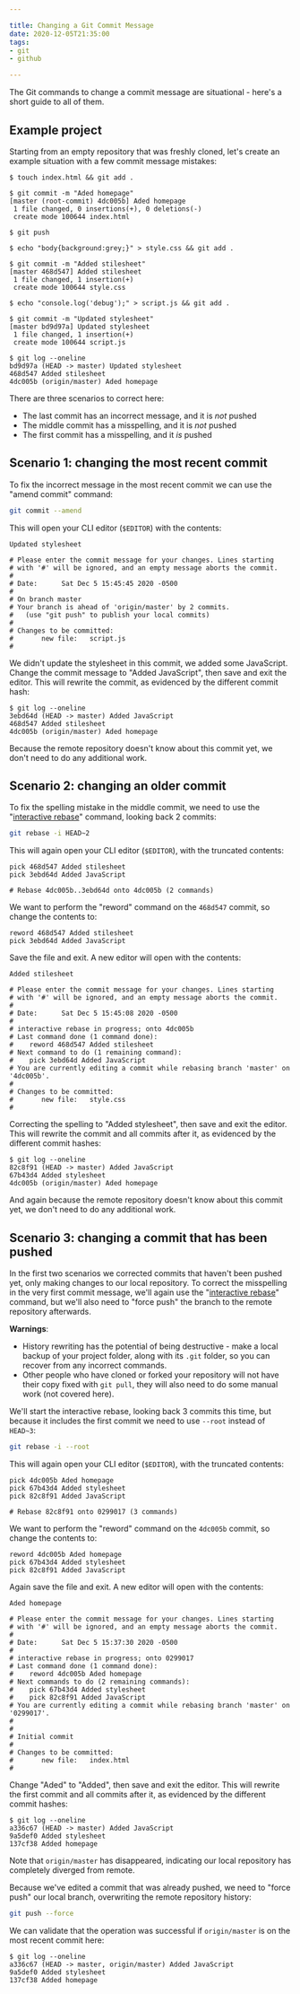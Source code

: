 ```yaml
---

title: Changing a Git Commit Message
date: 2020-12-05T21:35:00
tags:
- git
- github

---
```


The Git commands to change a commit message are situational - here's a short guide to all of them.

## Example project

Starting from an empty repository that was freshly cloned, let's create an example situation with a few commit message mistakes:

```shell
$ touch index.html && git add .

$ git commit -m "Aded homepage"
[master (root-commit) 4dc005b] Aded homepage
 1 file changed, 0 insertions(+), 0 deletions(-)
 create mode 100644 index.html

$ git push

$ echo "body{background:grey;}" > style.css && git add .

$ git commit -m "Added stilesheet"
[master 468d547] Added stilesheet
 1 file changed, 1 insertion(+)
 create mode 100644 style.css

$ echo "console.log('debug');" > script.js && git add .

$ git commit -m "Updated stylesheet"
[master bd9d97a] Updated stylesheet
 1 file changed, 1 insertion(+)
 create mode 100644 script.js

$ git log --oneline
bd9d97a (HEAD -> master) Updated stylesheet
468d547 Added stilesheet
4dc005b (origin/master) Aded homepage
```

There are three scenarios to correct here:

- The last commit has an incorrect message, and it is _not_ pushed
- The middle commit has a misspelling, and it is _not_ pushed
- The first commit has a misspelling, and it _is_ pushed

## Scenario 1: changing the most recent commit

To fix the incorrect message in the most recent commit we can use the "amend commit" command:

```bash
git commit --amend
```

This will open your CLI editor (`$EDITOR`) with the contents:

```text
Updated stylesheet

# Please enter the commit message for your changes. Lines starting
# with '#' will be ignored, and an empty message aborts the commit.
#
# Date:      Sat Dec 5 15:45:45 2020 -0500
#
# On branch master
# Your branch is ahead of 'origin/master' by 2 commits.
#   (use "git push" to publish your local commits)
#
# Changes to be committed:
#       new file:   script.js
#
```

We didn't update the stylesheet in this commit, we added some JavaScript. Change the commit message to "Added JavaScript", then save and exit the editor. This will rewrite the commit, as evidenced by the different commit hash:

```shell
$ git log --oneline
3ebd64d (HEAD -> master) Added JavaScript
468d547 Added stilesheet
4dc005b (origin/master) Aded homepage
```

Because the remote repository doesn't know about this commit yet, we don't need to do any additional work.

## Scenario 2: changing an older commit

To fix the spelling mistake in the middle commit, we need to use the "[interactive rebase](https://git-scm.com/book/en/v2/Git-Tools-Rewriting-History)" command, looking back 2 commits:

```bash
git rebase -i HEAD~2
```

This will again open your CLI editor (`$EDITOR`), with the truncated contents:

```text
pick 468d547 Added stilesheet
pick 3ebd64d Added JavaScript

# Rebase 4dc005b..3ebd64d onto 4dc005b (2 commands)
```

We want to perform the "reword" command on the `468d547` commit, so change the contents to:

```text
reword 468d547 Added stilesheet
pick 3ebd64d Added JavaScript
```

Save the file and exit. A new editor will open with the contents:

```text
Added stilesheet

# Please enter the commit message for your changes. Lines starting
# with '#' will be ignored, and an empty message aborts the commit.
#
# Date:      Sat Dec 5 15:45:08 2020 -0500
#
# interactive rebase in progress; onto 4dc005b
# Last command done (1 command done):
#    reword 468d547 Added stilesheet
# Next command to do (1 remaining command):
#    pick 3ebd64d Added JavaScript
# You are currently editing a commit while rebasing branch 'master' on '4dc005b'.
#
# Changes to be committed:
#       new file:   style.css
#
```

Correcting the spelling to "Added stylesheet", then save and exit the editor. This will rewrite the commit and all commits after it, as evidenced by the different commit hashes:

```shell
$ git log --oneline
82c8f91 (HEAD -> master) Added JavaScript
67b43d4 Added stylesheet
4dc005b (origin/master) Aded homepage
```

And again because the remote repository doesn't know about this commit yet, we don't need to do any additional work.

## Scenario 3: changing a commit that has been pushed

In the first two scenarios we corrected commits that haven't been pushed yet, only making changes to our local repository. To correct the misspelling in the very first commit message, we'll again use the "[interactive rebase](https://git-scm.com/book/en/v2/Git-Tools-Rewriting-History)" command, but we'll also need to "force push" the branch to the remote repository afterwards.

**Warnings**:

- History rewriting has the potential of being destructive - make a local backup of your project folder, along with its `.git` folder, so you can recover from any incorrect commands.
- Other people who have cloned or forked your repository will not have their copy fixed with `git pull`, they will also need to do some manual work (not covered here).

We'll start the interactive rebase, looking back 3 commits this time, but because it includes the first commit we need to use `--root` instead of `HEAD~3`:

```bash
git rebase -i --root
```

This will again open your CLI editor (`$EDITOR`), with the truncated contents:

```text
pick 4dc005b Aded homepage
pick 67b43d4 Added stylesheet
pick 82c8f91 Added JavaScript

# Rebase 82c8f91 onto 0299017 (3 commands)
```

We want to perform the "reword" command on the `4dc005b` commit, so change the contents to:

```text
reword 4dc005b Aded homepage
pick 67b43d4 Added stylesheet
pick 82c8f91 Added JavaScript
```

Again save the file and exit. A new editor will open with the contents:

```text
Aded homepage

# Please enter the commit message for your changes. Lines starting
# with '#' will be ignored, and an empty message aborts the commit.
#
# Date:      Sat Dec 5 15:37:30 2020 -0500
#
# interactive rebase in progress; onto 0299017
# Last command done (1 command done):
#    reword 4dc005b Aded homepage
# Next commands to do (2 remaining commands):
#    pick 67b43d4 Added stylesheet
#    pick 82c8f91 Added JavaScript
# You are currently editing a commit while rebasing branch 'master' on '0299017'.
#
#
# Initial commit
#
# Changes to be committed:
#       new file:   index.html
#
```

Change "Aded" to "Added", then save and exit the editor. This will rewrite the first commit and all commits after it, as evidenced by the different commit hashes:

```shell
$ git log --oneline
a336c67 (HEAD -> master) Added JavaScript
9a5def0 Added stylesheet
137cf38 Added homepage
```

Note that `origin/master` has disappeared, indicating our local repository has completely diverged from remote.

Because we've edited a commit that was already pushed, we need to "force push" our local branch, overwriting the remote repository history:

```bash
git push --force
```

We can validate that the operation was successful if `origin/master` is on the most recent commit here:

```shell
$ git log --oneline
a336c67 (HEAD -> master, origin/master) Added JavaScript
9a5def0 Added stylesheet
137cf38 Added homepage
```
